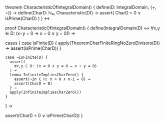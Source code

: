 theorem CharacteristicOfIntegralDomain() {
  define(D: IntegralDomain, {+, ∘}) →
  define(CharD: ℕ₀, Characteristic(D)) →
  assert(
    CharD = 0 ∨ isPrime(CharD)
  )
} ↔

proof CharacteristicOfIntegralDomain() {
  define(IntegralDomain(D) ↔ ∀x,y ∈ D: (x∘y = 0 → x = 0 ∨ y = 0)) →
  
  cases {
    case isFinite(D) {
      apply(TheoremCharFiniteRingNoZeroDivisors(D)) →
      assert(isPrime(CharD))
    }
    
    case ¬isFinite(D) {
      assert(
        ∀x,y ∈ D: (x ≠ 0 ∧ y ≠ 0 → x + y ≠ 0)
      ) →
      lemma InfiniteImpliesCharZero() {
        assert(¬∃n ∈ ℕ: n > 0 ∧ n·1 = 0) →
        assert(CharD = 0)
      } →
      apply(InfiniteImpliesCharZero())
    }
  } →
  
  assert(CharD = 0 ∨ isPrime(CharD))
}